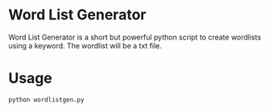 # Word List Generator
Word List Generator is a short but powerful python script to create wordlists using a keyword. The wordlist will be a txt file.

# Usage
```
python wordlistgen.py
```